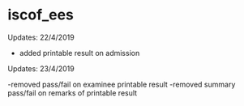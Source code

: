 # iscof_ees

Updates: 22/4/2019

- added printable result on admission

Updates: 23/4/2019

-removed pass/fail on examinee printable result
-removed summary pass/fail on remarks of printable result
